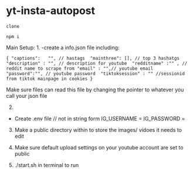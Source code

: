 # yt-insta-autopost

`clone `

`npm i `

Main Setup:
1.
-create a info.json file including:
   
   `{
 "captions":   "", // hastags 
 "mainthree": [], // top 3 hashatgs
 "description" : "", // description for youtube 
 "redditname" :"" , // reddit name to scrape from
 "email" : "",// youtube email
 "password":"", // youtube password 
 "tiktoksession" : "" //sessionid from tiktok mainpage in cookies
}`

Make sure files can read this file by changing the pointer to whatever you call your json file

2.
- Create .env file 
  // not in string form 
  IG_USERNAME = 
  IG_PASSWORD = 
  
3. Make a public directory within to store the images/ vidoes it needs to edit

4. Make sure default upload settings on your youtube account are set to public

5. ./start.sh in terminal to run 
